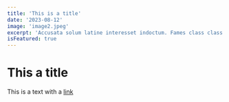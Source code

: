 ```yaml
---
title: 'This is a title'
date: '2023-08-12'
image: 'image2.jpeg'
excerpt: 'Accusata solum latine interesset indoctum. Fames class class impetus magna cursus volutpat percipit.'
isFeatured: true
---
```


# This a title

This is a text with a [link](https://google.com)
